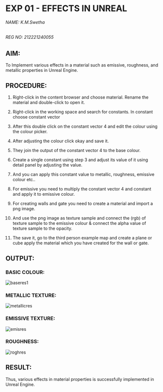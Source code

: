 # EXP 01 - EFFECTS IN UNREAL

###### NAME: K.M.Swetha
###### REG NO: 212221240055

## AIM:

To Implement various effects in a material such as emissive, roughness, and metallic properties in Unreal Engine.

## PROCEDURE:

1. Right-click in the content browser and choose material.  Rename the material and double-click to open it.

2. Right-click in the working space and search for constants. In constant choose constant vector 

3. After this double click on the constant vector 4 and edit the colour using the colour
picker.

4. After adjusting the colour click okay and save it.

5. They join the output of the constant vector 4 to the base colour.

6. Create a single constant using step 3 and adjust its value of it using detail panel by
adjusting the value.

7. And you can apply this constant value to metallic, roughness, emissive colour etc..

8. For emissive you need to multiply the constant vector 4 and constant and apply it to
emissive colour.

9. For creating walls and gate you need to create a material and import a png image.

10. And use the png image as texture sample and connect the (rgb) of texture sample to
the emissive colour & connect the alpha value of texture sample to the opacity.

11. The save it, go to the third person example map and create a plane or cube apply the
material which you have created for the wall or gate.

## OUTPUT:

### BASIC COLOUR:
![baseres1](https://github.com/Aashima02/Effects-in-Unreal/assets/93427086/369b00c7-4e9b-4271-9106-27d5fdb435f7)

### METALLIC TEXTURE:
![metallicres](https://github.com/Aashima02/Effects-in-Unreal/assets/93427086/12e0abad-dcd0-48d0-8f41-c66615fcc9bd)


### EMISSIVE TEXTURE:
![emisres](https://github.com/Aashima02/Effects-in-Unreal/assets/93427086/52c0ab1e-69c5-4f76-989b-4fb413968d13)

### ROUGHNESS:
![roghres](https://github.com/Aashima02/Effects-in-Unreal/assets/93427086/adbf7cb5-b26b-474c-84ca-c9385eb7cf62)


## RESULT:

Thus, various effects in material properties is successfully implemented in Unreal Engine.
